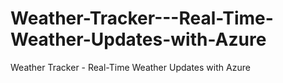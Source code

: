 # Weather-Tracker---Real-Time-Weather-Updates-with-Azure
Weather Tracker - Real-Time Weather Updates with Azure
